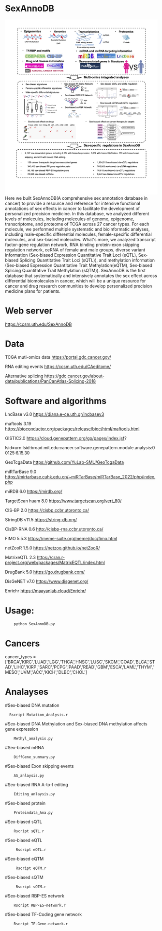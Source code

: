 # SexAnnoDB
![Image text](https://github.com/MengyuanYang1/SexAnnoDB/blob/main/figures/Figures1.png)
Here we built SexAnnoDB(A comprehensive sex annotation database in cancer) to provide a resource and reference for intensive functional annotations of sex effects in cancer to facilitate the development of personalized precision medicine. In this database, we analyzed different levels of molecules, including molecules of genome, epigenome, transcriptome, and proteome of TCGA across 27 cancer types. For each molecule, we performed multiple systematic and bioinformatic analyses, including male-specific differential molecules, female-specific differential molecules, and sex-biased molecules. What's more, we analyzed transcript factor-gene regulation network, RNA binding protein-exon skipping regulation network, ceRNA of female and male groups, diverse variant information (Sex-biased Expression Quantitative Trait Loci (eQTL), Sex-biased Splicing Quantitative Trait Loci (sQTL)), and methylation information (Sex-biased Expression Quantitative Trait Methylation(eQTM), Sex-biased Splicing Quantitative Trait Methylation (sQTM)). SexAnnoDB is the first database that systematically and intensively annotates the sex effect across differential biomolecules in cancer, which will be a unique resource for cancer and drug research communities to develop personalized precision medicine plans for patients.

# Web server

https://ccsm.uth.edu/SexAnnoDB

# Data 

TCGA muti-omics data	https://portal.gdc.cancer.gov/

RNA editing events	https://ccsm.uth.edu/CAeditome/

Alternative splicing	https://gdc.cancer.gov/about-data/publications/PanCanAtlas-Splicing-2018

# Software and algorithms

LncBase v3.0	https://diana.e-ce.uth.gr/lncbasev3

maftools 3.19	https://bioconductor.org/packages/release/bioc/html/maftools.html

GISTIC2.0	https://cloud.genepattern.org/gp/pages/index.jsf?

lsid=urn:lsid:broad.mit.edu:cancer.software.genepattern.module.analysis:00125:6.15.30

GeoTcgaData	https://github.com/YuLab-SMU/GeoTcgaData

miRTarBase 9.0	https://mirtarbase.cuhk.edu.cn/~miRTarBase/miRTarBase_2022/php/index.php

miRDB 6.0	https://mirdb.org/

TargetScan huam 8.0	https://www.targetscan.org/vert_80/

CIS-BP 2.0	https://cisbp.ccbr.utoronto.ca/

StringDB v11.5	https://string-db.org/

CisBP-RNA 0.6	http://cisbp-rna.ccbr.utoronto.ca/

FIMO 5.5.3	https://meme-suite.org/meme/doc/fimo.html

netZooR 1.5.0	https://netzoo.github.io/netZooR/

MatrixeQTL 2.3	https://cran.r-project.org/web/packages/MatrixEQTL/index.html

DrugBank 5.0	https://go.drugbank.com/

DisGeNET v7.0	https://www.disgenet.org/

Enrichr	https://maayanlab.cloud/Enrichr/



# Usage:

        python SexAnnoDB.py

# Cancers
cancer_types  =  ['BRCA','KIRC','LUAD','LGG','THCA','HNSC','LUSC','SKCM','COAD','BLCA','STAD','LIHC','KIRP','SARC','PCPG','PAAD','READ','GBM','ESCA','LAML','THYM','MESO','UVM','ACC','KICH','DLBC','CHOL']

# Analayses

#Sex-biased DNA mutation

      Rscript Mutation_Analysis.r

#Sex-biased DNA Methylation and Sex-biased DNA methylation affects gene expression

        Methyl_analysis.py 

#Sex-biased mRNA

        DiffGene_summary.py

#Sex-biased Exon skipping events
  
        AS_anlaysis.py

#Sex-biased RNA A-to-I editing

        Editing_anlaysis.py

#Sex-biased protein

        Proteindata_Ana.py

#Sex-biased sQTL

        Rscript sQTL.r

#Sex-biased eQTL

         Rscript eQTL.r

#Sex-biased eQTM

         Rscript eQTM.r

#Sex-biased sQTM

         Rscript sQTM.r
         
#Sex-biased RBP-ES network
        
        Rscript RBP-ES-network.r
        
#Sex-biased TF-Coding gene network

        Rscript TF-Gene-network.r


